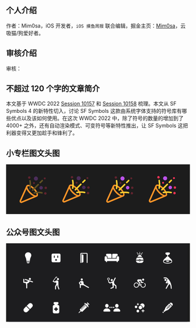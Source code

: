 ## 个人介绍

作者：Mim0sa，iOS 开发者，`iOS 摸鱼周报` 联合编辑，掘金主页：[Mim0sa](https://juejin.cn/user/1433418892590136)，云吸猫/狗爱好者。

## 审核介绍

审核：

## 不超过 120 个字的文章简介

本文基于 WWDC 2022 [Session 10157](https://developer.apple.com/videos/play/wwdc2022/10157/) 和 [Session 10158](https://developer.apple.com/videos/play/wwdc2022/10158/) 梳理。本文从 SF Symbols 4 的新特性切入，讨论 SF Symbols 这款由系统字体支持的符号库有哪些优点以及该如何使用。在这次 WWDC 2022 中，除了符号的数量的增加到了 4000+ 之外，还有自动渲染模式、可变符号等新特性推出，让 SF Symbols 这把利器变得又更加趁手和锋利了。

## 小专栏图文头图

![SFSymbol4Cover](images/SFSymbol4Cover.png)

## 公众号图文头图

![SFSymbol4Cover2](images/SFSymbol4Cover2.png)
